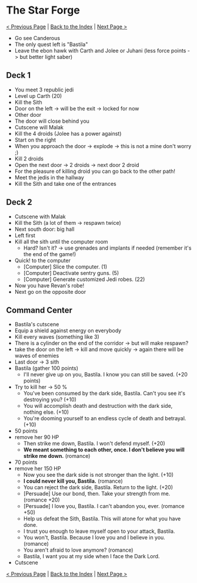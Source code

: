 
# The Star Forge


[< Previous Page](095_UnknownWorld.md)
| [Back to the Index](../index.md)
| [Next Page >](097_StarForge.md)


- Go see Canderous
- The only quest left is "Bastila"
- Leave the ebon hawk with Carth and Jolee or Juhani (less force points -> but better light saber)

## Deck 1

- You meet 3 republic jedi
- Level up Carth (20)
- Kill the Sith
- Door on the left -> will be the exit -> locked for now
- Other door
- The door will close behind you
- Cutscene will Malak
- Kill the 4 droids (Jolee has a power against)
- Start on the right
- When you approach the door -> explode -> this is not a mine don't worry ;)
- Kill 2 droids
- Open the next door -> 2 droids -> next door 2 droid
- For the pleasure of killing droid you can go back to the other path!
- Meet the jedis in the hallway
- Kill the Sith and take one of the entrances

## Deck 2

- Cutscene with Malak
- Kill the Sith (a lot of them -> respawn twice)
- Next south door: big hall
- Left first
- Kill all the sith until the computer room
    - Hard? Isn't it? -> use grenades and implants if needed (remember it's the end of the game!)
- Quick! to the computer
    - [Computer] Slice the computer. (1)
    - [Computer] Deactivate sentry guns. (5)
    - [Computer] Generate customized Jedi robes. (22)
- Now you have Revan's robe!
- Next go on the opposite door

## Command Center

- Bastila's cutscene
- Equip a shield against energy on everybody 
- Kill every waves (something like 3)
- There is a cylinder on the end of the corridor -> but will make respawn?
- take the door on the left -> kill and move quickly -> again there will be waves of enemies
- Last door -> 3 sith
- Bastila (gather 100 points)
    - I'll never give up on you, Bastila. I know you can still be saved. (+20 points)
- Try to kill her -> 50 %
    - You've been consumed by the dark side, Bastila. Can't you see it's destroying you? (+10)
    - You will accomplish death and destruction with the dark side, nothing else. (+10)
    - You're dooming yourself to an endless cycle of death and betrayal. (+10)
- 50 points
- remove her 90 HP
    - Then strike me down, Bastila. I won't defend myself. (+20)
    - **We meant something to each other, once. I don't believe you will strike me down.** (romance)
- 70 points
- remove her 150 HP
    - Now you see the dark side is not stronger than the light. (+10)
    - **I could never kill you, Bastila.** (romance)
    - You can reject the dark side, Bastila. Return to the light. (+20)
    - [Persuade] Use our bond, then. Take your strength from me. (romance +20)
    - [Persuade] I love you, Bastila. I can't abandon you, ever. (romance +50)
    - Help us defeat the Sith, Bastila. This will atone for what you have done.
    - I trust you enough to leave myself open to your attack, Bastila.
    - You won't, Bastila. Because I love you and I believe in you. (romance)
    - You aren't afraid to love anymore? (romance)
    - Bastila, I want you at my side when I face the Dark Lord.
- Cutscene

[< Previous Page](095_UnknownWorld.md)
| [Back to the Index](../index.md)
| [Next Page >](097_StarForge.md)

